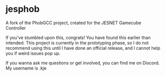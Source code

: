 # jesphob
A fork of the PhobGCC project, created for the JESNET Gamecube Controller

If you've stumbled upon this, congrats! You have found this earlier than intended. This project is currently in the prototyping phase, so I do not recommend using this until I have done an official release, and I cannot help you if weird issues pop up.

If you wanna ask me questions or get involved, you can find me on Discord. My username is .kje
